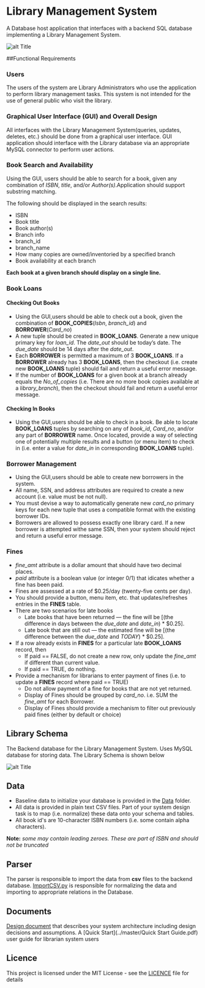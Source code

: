 # Library Management System

A Database host application that interfaces with a backend SQL database implementing a Library Management System.

![alt Title](https://cloud.githubusercontent.com/assets/8402606/15100480/b4ebeed6-1538-11e6-9216-0aed23f1499d.jpg)

##Functional Requirements

### Users 

The users of the system are Library Administrators who use the application to perform library management tasks. This system is not intended for the use of general public who visit the library. 

### Graphical User Interface (GUI) and Overall Design

All interfaces with the Library Management System(queries, updates, deletes, etc.) should be done from a graphical user interface. GUI application should interface with the Library database via an appropriate MySQL connector to perform user actions. 

### Book Search and Availability

Using the GUI, users should be able to search for a book, given any combination of _ISBN_, _title_, and/or _Author(s)_.Application should support substring matching. 

The following should be displayed in the search results:
 * ISBN
 * Book title
 * Book author(s) 
 * Branch info
 * branch_id
 * branch_name
 * How many copies are owned/inventoried by a specified branch
 * Book availability at each branch

 **Each book at a given branch should display on a single line.**
 
### Book Loans 

#### Checking Out Books

 * Using the GUI,users should be able to check out a book, given the combination of **BOOK_COPIES**(_Isbn_, _branch_id_) and **BORROWER**(_Card_no_)
 * A new tuple should be created in **BOOK_LOANS**. Generate a new unique primary key for _loan_id_. The _date_out_ should be today’s date. The _due_date_ should be 14 days after the _date_out_.
 * Each **BORROWER** is permitted a maximum of 3 **BOOK_LOANS**. If a **BORROWER** already has 3 **BOOK_LOANS**, then the checkout (i.e. create new **BOOK_LOANS** tuple)
 should fail and return a useful error message.
 * If the number of **BOOK_LOANS** for a given book at a branch already equals the _No_of_copies_ (i.e. There are no more book copies available at a _library_branch_), then the checkout should fail and return a useful error message.

#### Checking In Books

 * Using the GUI,users should be able to check in a book. Be able to locate **BOOK_LOANS** tuples by searching on any of _book_id_, _Card_no_, and/or any part of **BORROWER** name. Once located, provide a way of selecting one of potentially multiple results and a button (or menu item) to check in (i.e. enter a value for _date_in_ in corresponding **BOOK_LOANS** tuple).

### Borrower Management

 * Using the GUI,users should be able to create new borrowers in the system.
 * All name, SSN, and address attributes are required to create a new account (i.e. value must be not null).
 * You must devise a way to automatically generate new _card_no_ primary keys for each new tuple that uses a compatible format with the existing borrower IDs.
 * Borrowers are allowed to possess exactly one library card. If a new borrower is attempted withe same SSN, then your system should reject and return a useful error message.

### Fines

 * _fine_amt_ attribute is a dollar amount that should have two decimal places.
 * _paid_ attribute is a boolean value (or integer 0/1) that idicates whether a fine has been paid.
 * Fines are assessed at a rate of $0.25/day (twenty-five cents per day).
 * You should provide a button, menu item, etc. that updates/refreshes entries in the **FINES** table.
 * There are two scenarios for late books
	 - Late books that have been returned — the fine will be [(the difference in days between the _due_date_ and _date_in_) * $0.25].
	 - Late book that are still out — the estimated fine will be [(the difference between the _due_date_ and _TODAY_) * $0.25].
 * If a row already exists in **FINES** for a particular late **BOOK_LOANS** record, then
	 - If paid == FALSE, do not create a new row, only update the _fine_amt_ if different than current value.
	 - If paid == TRUE, do nothing.
 * Provide a mechanism for librarians to enter payment of fines (i.e. to update a **FINES** record where paid == TRUE)
	 - Do not allow payment of a fine for books that are not yet returned.
	 - Display of Fines should be grouped by _card_no_. i.e. SUM the _fine_amt_ for each Borrower.
	 - Display of Fines should provide a mechanism to filter out previously paid fines (either by default or choice)

## Library Schema 

The Backend database for the Library Management System. Uses MySQL database for storing data. The Library Schema is shown below

![alt Title](https://cloud.githubusercontent.com/assets/8402606/15100483/da926782-1538-11e6-8370-f5eabef92f85.jpg)

## Data 

 * Baseline data to initialize your database is provided in the [Data](../master/Data) folder.
 * All data is provided in plain text CSV files. Part of your system design task is to map (i.e. normalize) these data onto your schema and tables.
 * All book id's are 10-character ISBN numbers (i.e. some contain alpha characters). 
 
 **Note:** _some may contain leading zeroes. These are part of ISBN and should not be truncated_

## Parser 

The parser is responsible to import the data from **csv** files to the backend database. [ImportCSV.py](../master/ImportCSV.py) is responsible for normalizing the data and importing to appropriate relations in the Database. 

## Documents
 
[Design document](../master/Design.pdf) that describes your system architecture including design decisions and assumptions. 
 A [Quick Start](../master/Quick Start Guide.pdf) user guide for librarian system users 

## Licence 

This project is licensed under the MIT License - see the [LICENCE](../master/LICENSE) file for details
 
